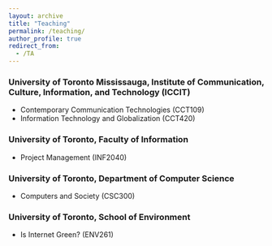 ```yaml
---
layout: archive
title: "Teaching"
permalink: /teaching/
author_profile: true
redirect_from:
  - /TA
---
```


### University of Toronto Mississauga, Institute of Communication, Culture, Information, and Technology (ICCIT)
* Contemporary Communication Technologies (CCT109)
* Information Technology and Globalization (CCT420)

### University of Toronto, Faculty of Information
* Project Management (INF2040)

### University of Toronto, Department of Computer Science
* Computers and Society (CSC300)

### University of Toronto, School of Environment
* Is Internet Green? (ENV261)
